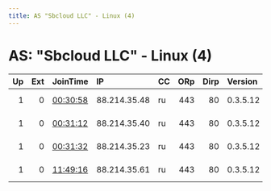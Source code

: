 ```yaml
---
title: AS "Sbcloud LLC" - Linux (4)
---
```


# AS: "Sbcloud LLC" - Linux (4)

|   Up |   Ext | JoinTime                                                                                            | IP           | CC   |   ORp |   Dirp | Version   | Contact                   | Nickname   |   eFamMembers |
|-----:|------:|:----------------------------------------------------------------------------------------------------|:-------------|:-----|------:|-------:|:----------|:--------------------------|:-----------|--------------:|
|    1 |     0 | [00:30:58](https://metrics.torproject.org/rs.html#details/83AC6BE9DD0AE8071AB0831306D0D71C1043B0D3) | 88.214.35.48 | ru   |   443 |     80 | 0.3.5.12  | artyomfyodorov.inbox at g | vaN1ph01   |             5 |
|    1 |     0 | [00:31:12](https://metrics.torproject.org/rs.html#details/1474512E689C11CD97FD7272DFC5930112A3F3DF) | 88.214.35.40 | ru   |   443 |     80 | 0.3.5.12  | artyomfyodorov.inbox at g | vaN1ph02   |             5 |
|    1 |     0 | [00:31:32](https://metrics.torproject.org/rs.html#details/4959FFC244C4B4EBF9BDE8832858345A08B30F20) | 88.214.35.23 | ru   |   443 |     80 | 0.3.5.12  | artyomfyodorov.inbox at g | vaN1ph03   |             5 |
|    1 |     0 | [11:49:16](https://metrics.torproject.org/rs.html#details/7AFF9D47EB77388698E59E425D166B99D3CE3098) | 88.214.35.61 | ru   |   443 |     80 | 0.3.5.12  | artyomfyodorov.inbox at g | vaN1ph04   |             5 |
